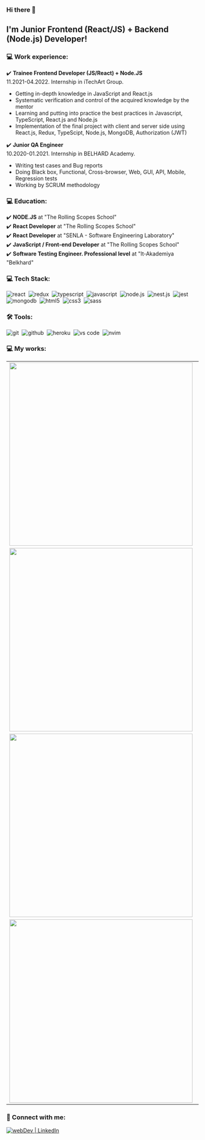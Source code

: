 ### Hi there 👋
## I'm Junior Frontend (React/JS) + Backend (Node.js) Developer!

### 💻 Work experience:

✔️ **Trainee Frontend Developer (JS/React) + Node.JS**<br>
11.2021-04.2022. Internship in iTechArt Group.
- Getting in-depth knowledge in JavaScript and React.js
- Systematic verification and control of the acquired knowledge by the mentor
- Learning and putting into practice the best practices in Javascript, TypeScript, React.js and Node.js
- Implementation of the final project with client and server side using React.js, Redux, TypeScipt, Node.js, MongoDB, Authorization (JWT)

✔️ **Junior QA Engineer**<br>
10.2020-01.2021. Internship in BELHARD Academy.
- Writing test cases and Bug reports
- Doing Black box, Functional, Cross-browser, Web, GUI, API, Mobile, Regression tests
- Working by SCRUM methodology

### 💻 Education:

 ✔️ **NODE.JS** at "The Rolling Scopes School"<br>
 ✔️ **React Developer** at "The Rolling Scopes School"<br>
 ✔️ **React Developer** at "SENLA - Software Engineering Laboratory"<br>
 ✔️ **JavaScript / Front-end Developer** at "The Rolling Scopes School"<br>
 ✔️ **Software Testing Engineer. Professional level** at "It-Akademiya "Belkhard"<br>

### 💻 Tech Stack:
<img alt="react" src="https://img.shields.io/badge/react-8C0000.svg?&style=for-the-badge&logo=react&logoColor=fff&logoWidth=20&labelColor=AC1F21" />&nbsp;
<img alt="redux" src="https://img.shields.io/badge/redux-8C0000.svg?&style=for-the-badge&logo=redux&logoColor=fff&logoWidth=20&labelColor=AC1F21" />&nbsp;
<img alt="typescript" src="https://img.shields.io/badge/typescript-8C0000.svg?&style=for-the-badge&logo=typescript&logoColor=fff&logoWidth=20&labelColor=AC1F21" />&nbsp;
<img alt="javascript" src="https://img.shields.io/badge/javascript-8C0000.svg?&style=for-the-badge&logo=javascript&logoColor=fff&logoWidth=20&labelColor=AC1F21" />&nbsp;
<img alt="node.js" src="https://img.shields.io/badge/node.js-8C0000.svg?&style=for-the-badge&logo=node.js&logoColor=fff&logoWidth=20&labelColor=AC1F21" />&nbsp;
<img alt="nest.js" src="https://img.shields.io/badge/nest.js-8C0000.svg?&style=for-the-badge&logo=next.js&logoColor=fff&logoWidth=20&labelColor=AC1F21" />&nbsp;
<img alt="jest" src="https://img.shields.io/badge/jest-8C0000.svg?&style=for-the-badge&logo=jest&logoColor=fff&logoWidth=20&labelColor=AC1F21" />&nbsp;
<img alt="mongodb" src="https://img.shields.io/badge/mongodb-8C0000.svg?&style=for-the-badge&logo=mongodb&logoColor=fff&logoWidth=20&labelColor=AC1F21" />&nbsp;
<img alt="html5" src="https://img.shields.io/badge/html-8C0000.svg?&style=for-the-badge&logo=html5&logoColor=fff&logoWidth=20&labelColor=AC1F21" />&nbsp;
<img alt="css3" src="https://img.shields.io/badge/css-8C0000.svg?&style=for-the-badge&logo=css3&logoColor=fff&logoWidth=20&labelColor=AC1F21" />&nbsp;
<img alt="sass" src="https://img.shields.io/badge/sass-8C0000.svg?&style=for-the-badge&logo=sass&logoColor=fff&logoWidth=20&labelColor=AC1F21" />&nbsp;



### 🛠 Tools:

<img alt="git" src="https://img.shields.io/badge/git-8C0000.svg?&style=for-the-badge&logo=git&logoColor=fff&logoWidth=20&labelColor=AC1F21" />&nbsp;
<img alt="github" src="https://img.shields.io/badge/github-8C0000.svg?&style=for-the-badge&logo=github&logoColor=fff&logoWidth=20&labelColor=AC1F21" />&nbsp;
<img alt="heroku" src="https://img.shields.io/badge/heroku-8C0000.svg?&style=for-the-badge&logo=heroku&logoColor=fff&logoWidth=20&labelColor=AC1F21" />&nbsp;
<img alt="vs code" src="https://img.shields.io/badge/vs code-8C0000.svg?&style=for-the-badge&logo=visual-studio-code&logoColor=fff&logoWidth=20&labelColor=AC1F21" />&nbsp;
<img alt="nvim" src="https://img.shields.io/badge/vim-8C0000.svg?&style=for-the-badge&logo=nvim&logoColor=fff&logoWidth=20&labelColor=AC1F21" />&nbsp;


### 💻 My works:

<table align="center">
 
 <tr>
  <td>
       <kbd><img src="https://user-images.githubusercontent.com/71250705/162901608-eacc1912-ab9e-402f-b97a-4f0cfbf40e2e.jpg" width="480" ></kbd>
      </a>
   </td>

   <td>
     <span>🎮 <b>"Simple SPA game (memory card)"</b></span><br>
     TypeScript, IndexedDB API<br>
   <a href="https://github.com/akurlovich/async_race">Link to Repository<a/>
   </td>
  </tr>
 
 <tr>
  <td>
       <kbd><img src="https://user-images.githubusercontent.com/71250705/162944166-db148c5c-1747-4e26-9711-08c86d50aafd.jpg" width="480" ></kbd>
      </a>
   </td>
   <td>
     <span>🎮 <b>"Async Race game"</b></span><br>
     SPA, Communication with a server (fetch, REST API) (server deploy on Heroku), Async coding / Promises, JS Animations, DOM Api<br>
   <a href="https://github.com/akurlovich/match-match-game">Link to Repository<a/>
   </td>
  </tr>
  
  <tr>
  <td>
       <kbd><img src="https://user-images.githubusercontent.com/71250705/163109134-800eae1e-469e-498f-9ef3-ba20281c0090.jpg" width="480" ></kbd>
      </a>
   </td>
   <td>
     <span>🎮 <b>"English for kids"</b></span><br>
     React App, TypeScript, Redux, MongoDB, NestJs server whith deploy on Heroku<br>
   <a href="https://github.com/akurlovich/eglish_for_kids">Link to Repository<a/>
   </td>
  </tr>
  
  <tr>
  <td>
       <kbd><img src="https://user-images.githubusercontent.com/71250705/176410861-a443a6fe-ad7e-4bf8-9c55-96690516e717.jpg" width="480" ></kbd>
      </a>
   </td>
   <td>

     <span>🎮 <b>"E-Book library"</b></span><br>
     React App, TypeScript, Redux, MongoDB, NestJs server whith deploy on Heroku<br>
   <a href="https://github.com/akurlovich/Trainee_iTechArt-Group/tree/develop">Link to Repository<a/>
   </td>
  </tr>

</table>

### 🤝 Connect with me:

[<img alt="webDev | LinkedIn" src="https://img.shields.io/badge/linkedin-0077B5.svg?&style=for-the-badge&logo=linkedin&logoColor=fff" />][linkedin]

[linkedin]: https://www.linkedin.com/in/qa-a-kurlovich/


<!--
**akurlovich/akurlovich** is a ✨ _special_ ✨ repository because its `README.md` (this file) appears on your GitHub profile.

Here are some ideas to get you started:

- 🔭 I’m currently working on ...
- 🌱 I’m currently learning ...
- 👯 I’m looking to collaborate on ...
- 🤔 I’m looking for help with ...
- 💬 Ask me about ...
- 📫 How to reach me: ...
- 😄 Pronouns: ...
- ⚡ Fun fact: ...
-->
